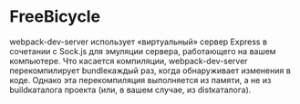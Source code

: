 # FreeBicycle

webpack-dev-server использует «виртуальный» сервер Express в сочетании с Sock.js для эмуляции сервера, работающего на вашем компьютере. Что касается компиляции, webpack-dev-server перекомпилирует bundleкаждый раз, когда обнаруживает изменения в коде. Однако эта перекомпиляция выполняется из памяти, а не из buildкаталога проекта (или, в вашем случае, из distкаталога).